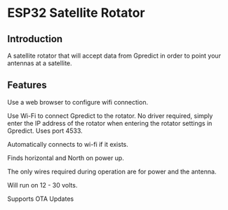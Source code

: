 # ESP32 Satellite Rotator
## Introduction
A satellite rotator that will accept data from Gpredict in order to point your antennas at a satellite.
## Features
Use a web browser to configure wifi connection.

Use Wi-Fi to connect Gpredict to the rotator. No driver required, simply enter the IP address of the rotator when entering the rotator settings in Gpredict. Uses port 4533.

Automatically connects to wi-fi if it exists.

Finds horizontal and North on power up.

The only wires required during operation are for power and the antenna.

Will run on 12 - 30 volts.

Supports OTA Updates
